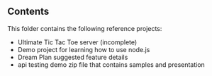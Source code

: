## Contents
This folder contains the following reference projects:
 - Ultimate Tic Tac Toe server (incomplete)
 - Demo project for learning how to use node.js
 - Dream Plan suggested feature details
 - api testing demo zip file that contains samples and presentation
